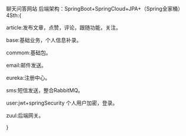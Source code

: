 聊天问答网站
后端架构：SpringBoot+SpringCloud+JPA+（Spring全家桶）
4Sth:{

article:发布文章，点赞，评论，跟随功能，关注。

base:基础业务，个人信息补录。

commom:基础包。

email:邮件发送。

eureka:注册中心。

sms:短信发送，整合RabbitMQ。

user:jwt+springSecurity 个人用户加密，登录。

zuul:后端网关。

}
